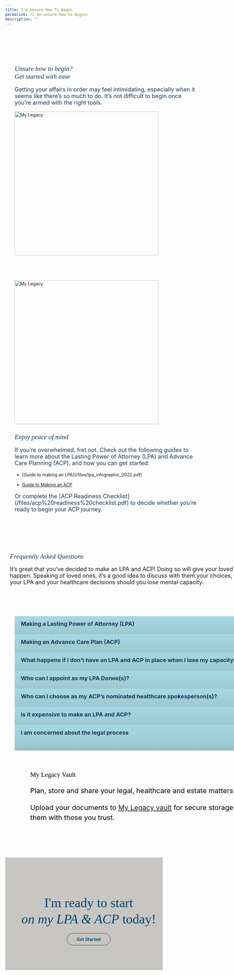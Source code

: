 ```yaml
---
title: I'm Unsure How To Begin
permalink: /i-am-unsure-how-to-begin/
description: ""
---
```

<style>
/* cyrillic */
@font-face {
  font-family: 'Playfair Display';
  font-style: italic;
  font-weight: 400;
  font-display: swap;
  src: url(https://fonts.gstatic.com/s/playfairdisplay/v30/nuFkD-vYSZviVYUb_rj3ij__anPXDTnohkk7yRZrPJ-M.woff2) format('woff2');
  unicode-range: U+0301, U+0400-045F, U+0490-0491, U+04B0-04B1, U+2116;
}
/* vietnamese */
@font-face {
  font-family: 'Playfair Display';
  font-style: italic;
  font-weight: 400;
  font-display: swap;
  src: url(https://fonts.gstatic.com/s/playfairdisplay/v30/nuFkD-vYSZviVYUb_rj3ij__anPXDTnojUk7yRZrPJ-M.woff2) format('woff2');
  unicode-range: U+0102-0103, U+0110-0111, U+0128-0129, U+0168-0169, U+01A0-01A1, U+01AF-01B0, U+0300-0301, U+0303-0304, U+0308-0309, U+0323, U+0329, U+1EA0-1EF9, U+20AB;
}
/* latin-ext */
@font-face {
  font-family: 'Playfair Display';
  font-style: italic;
  font-weight: 400;
  font-display: swap;
  src: url(https://fonts.gstatic.com/s/playfairdisplay/v30/nuFkD-vYSZviVYUb_rj3ij__anPXDTnojEk7yRZrPJ-M.woff2) format('woff2');
  unicode-range: U+0100-02AF, U+0304, U+0308, U+0329, U+1E00-1E9F, U+1EF2-1EFF, U+2020, U+20A0-20AB, U+20AD-20CF, U+2113, U+2C60-2C7F, U+A720-A7FF;
}
/* latin */
@font-face {
  font-family: 'Playfair Display';
  font-style: italic;
  font-weight: 400;
  font-display: swap;
  src: url(https://fonts.gstatic.com/s/playfairdisplay/v30/nuFkD-vYSZviVYUb_rj3ij__anPXDTnogkk7yRZrPA.woff2) format('woff2');
  unicode-range: U+0000-00FF, U+0131, U+0152-0153, U+02BB-02BC, U+02C6, U+02DA, U+02DC, U+0304, U+0308, U+0329, U+2000-206F, U+2074, U+20AC, U+2122, U+2191, U+2193, U+2212, U+2215, U+FEFF, U+FFFD;
}
/* cyrillic */
@font-face {
  font-family: 'Playfair Display';
  font-style: italic;
  font-weight: 500;
  font-display: swap;
  src: url(https://fonts.gstatic.com/s/playfairdisplay/v30/nuFkD-vYSZviVYUb_rj3ij__anPXDTnohkk7yRZrPJ-M.woff2) format('woff2');
  unicode-range: U+0301, U+0400-045F, U+0490-0491, U+04B0-04B1, U+2116;
}
/* vietnamese */
@font-face {
  font-family: 'Playfair Display';
  font-style: italic;
  font-weight: 500;
  font-display: swap;
  src: url(https://fonts.gstatic.com/s/playfairdisplay/v30/nuFkD-vYSZviVYUb_rj3ij__anPXDTnojUk7yRZrPJ-M.woff2) format('woff2');
  unicode-range: U+0102-0103, U+0110-0111, U+0128-0129, U+0168-0169, U+01A0-01A1, U+01AF-01B0, U+0300-0301, U+0303-0304, U+0308-0309, U+0323, U+0329, U+1EA0-1EF9, U+20AB;
}
/* latin-ext */
@font-face {
  font-family: 'Playfair Display';
  font-style: italic;
  font-weight: 500;
  font-display: swap;
  src: url(https://fonts.gstatic.com/s/playfairdisplay/v30/nuFkD-vYSZviVYUb_rj3ij__anPXDTnojEk7yRZrPJ-M.woff2) format('woff2');
  unicode-range: U+0100-02AF, U+0304, U+0308, U+0329, U+1E00-1E9F, U+1EF2-1EFF, U+2020, U+20A0-20AB, U+20AD-20CF, U+2113, U+2C60-2C7F, U+A720-A7FF;
}
/* latin */
@font-face {
  font-family: 'Playfair Display';
  font-style: italic;
  font-weight: 500;
  font-display: swap;
  src: url(https://fonts.gstatic.com/s/playfairdisplay/v30/nuFkD-vYSZviVYUb_rj3ij__anPXDTnogkk7yRZrPA.woff2) format('woff2');
  unicode-range: U+0000-00FF, U+0131, U+0152-0153, U+02BB-02BC, U+02C6, U+02DA, U+02DC, U+0304, U+0308, U+0329, U+2000-206F, U+2074, U+20AC, U+2122, U+2191, U+2193, U+2212, U+2215, U+FEFF, U+FFFD;
}
/* cyrillic */
@font-face {
  font-family: 'Playfair Display';
  font-style: normal;
  font-weight: 400;
  font-display: swap;
  src: url(https://fonts.gstatic.com/s/playfairdisplay/v30/nuFiD-vYSZviVYUb_rj3ij__anPXDTjYgEM86xRbPQ.woff2) format('woff2');
  unicode-range: U+0301, U+0400-045F, U+0490-0491, U+04B0-04B1, U+2116;
}
/* vietnamese */
@font-face {
  font-family: 'Playfair Display';
  font-style: normal;
  font-weight: 400;
  font-display: swap;
  src: url(https://fonts.gstatic.com/s/playfairdisplay/v30/nuFiD-vYSZviVYUb_rj3ij__anPXDTPYgEM86xRbPQ.woff2) format('woff2');
  unicode-range: U+0102-0103, U+0110-0111, U+0128-0129, U+0168-0169, U+01A0-01A1, U+01AF-01B0, U+0300-0301, U+0303-0304, U+0308-0309, U+0323, U+0329, U+1EA0-1EF9, U+20AB;
}
/* latin-ext */
@font-face {
  font-family: 'Playfair Display';
  font-style: normal;
  font-weight: 400;
  font-display: swap;
  src: url(https://fonts.gstatic.com/s/playfairdisplay/v30/nuFiD-vYSZviVYUb_rj3ij__anPXDTLYgEM86xRbPQ.woff2) format('woff2');
  unicode-range: U+0100-02AF, U+0304, U+0308, U+0329, U+1E00-1E9F, U+1EF2-1EFF, U+2020, U+20A0-20AB, U+20AD-20CF, U+2113, U+2C60-2C7F, U+A720-A7FF;
}
/* latin */
@font-face {
  font-family: 'Playfair Display';
  font-style: normal;
  font-weight: 400;
  font-display: swap;
  src: url(https://fonts.gstatic.com/s/playfairdisplay/v30/nuFiD-vYSZviVYUb_rj3ij__anPXDTzYgEM86xQ.woff2) format('woff2');
  unicode-range: U+0000-00FF, U+0131, U+0152-0153, U+02BB-02BC, U+02C6, U+02DA, U+02DC, U+0304, U+0308, U+0329, U+2000-206F, U+2074, U+20AC, U+2122, U+2191, U+2193, U+2212, U+2215, U+FEFF, U+FFFD;
}
/* cyrillic */
@font-face {
  font-family: 'Playfair Display';
  font-style: normal;
  font-weight: 600;
  font-display: swap;
  src: url(https://fonts.gstatic.com/s/playfairdisplay/v30/nuFiD-vYSZviVYUb_rj3ij__anPXDTjYgEM86xRbPQ.woff2) format('woff2');
  unicode-range: U+0301, U+0400-045F, U+0490-0491, U+04B0-04B1, U+2116;
}
/* vietnamese */
@font-face {
  font-family: 'Playfair Display';
  font-style: normal;
  font-weight: 600;
  font-display: swap;
  src: url(https://fonts.gstatic.com/s/playfairdisplay/v30/nuFiD-vYSZviVYUb_rj3ij__anPXDTPYgEM86xRbPQ.woff2) format('woff2');
  unicode-range: U+0102-0103, U+0110-0111, U+0128-0129, U+0168-0169, U+01A0-01A1, U+01AF-01B0, U+0300-0301, U+0303-0304, U+0308-0309, U+0323, U+0329, U+1EA0-1EF9, U+20AB;
}
/* latin-ext */
@font-face {
  font-family: 'Playfair Display';
  font-style: normal;
  font-weight: 600;
  font-display: swap;
  src: url(https://fonts.gstatic.com/s/playfairdisplay/v30/nuFiD-vYSZviVYUb_rj3ij__anPXDTLYgEM86xRbPQ.woff2) format('woff2');
  unicode-range: U+0100-02AF, U+0304, U+0308, U+0329, U+1E00-1E9F, U+1EF2-1EFF, U+2020, U+20A0-20AB, U+20AD-20CF, U+2113, U+2C60-2C7F, U+A720-A7FF;
}
/* latin */
@font-face {
  font-family: 'Playfair Display';
  font-style: normal;
  font-weight: 600;
  font-display: swap;
  src: url(https://fonts.gstatic.com/s/playfairdisplay/v30/nuFiD-vYSZviVYUb_rj3ij__anPXDTzYgEM86xQ.woff2) format('woff2');
  unicode-range: U+0000-00FF, U+0131, U+0152-0153, U+02BB-02BC, U+02C6, U+02DA, U+02DC, U+0304, U+0308, U+0329, U+2000-206F, U+2074, U+20AC, U+2122, U+2191, U+2193, U+2212, U+2215, U+FEFF, U+FFFD;
}
/* cyrillic */
@font-face {
  font-family: 'Playfair Display';
  font-style: normal;
  font-weight: 800;
  font-display: swap;
  src: url(https://fonts.gstatic.com/s/playfairdisplay/v30/nuFiD-vYSZviVYUb_rj3ij__anPXDTjYgEM86xRbPQ.woff2) format('woff2');
  unicode-range: U+0301, U+0400-045F, U+0490-0491, U+04B0-04B1, U+2116;
}
/* vietnamese */
@font-face {
  font-family: 'Playfair Display';
  font-style: normal;
  font-weight: 800;
  font-display: swap;
  src: url(https://fonts.gstatic.com/s/playfairdisplay/v30/nuFiD-vYSZviVYUb_rj3ij__anPXDTPYgEM86xRbPQ.woff2) format('woff2');
  unicode-range: U+0102-0103, U+0110-0111, U+0128-0129, U+0168-0169, U+01A0-01A1, U+01AF-01B0, U+0300-0301, U+0303-0304, U+0308-0309, U+0323, U+0329, U+1EA0-1EF9, U+20AB;
}
/* latin-ext */
@font-face {
  font-family: 'Playfair Display';
  font-style: normal;
  font-weight: 800;
  font-display: swap;
  src: url(https://fonts.gstatic.com/s/playfairdisplay/v30/nuFiD-vYSZviVYUb_rj3ij__anPXDTLYgEM86xRbPQ.woff2) format('woff2');
  unicode-range: U+0100-02AF, U+0304, U+0308, U+0329, U+1E00-1E9F, U+1EF2-1EFF, U+2020, U+20A0-20AB, U+20AD-20CF, U+2113, U+2C60-2C7F, U+A720-A7FF;
}
/* latin */
@font-face {
  font-family: 'Playfair Display';
  font-style: normal;
  font-weight: 800;
  font-display: swap;
  src: url(https://fonts.gstatic.com/s/playfairdisplay/v30/nuFiD-vYSZviVYUb_rj3ij__anPXDTzYgEM86xQ.woff2) format('woff2');
  unicode-range: U+0000-00FF, U+0131, U+0152-0153, U+02BB-02BC, U+02C6, U+02DA, U+02DC, U+0304, U+0308, U+0329, U+2000-206F, U+2074, U+20AC, U+2122, U+2191, U+2193, U+2212, U+2215, U+FEFF, U+FFFD;
}
@font-face {
    font-family: 'Myriad Pro';
    src: url('http://chodri.com/legacy/src/fonts/Myriad-Web-Pro-Regular.ttf');
    src: url('http://chodri.com/legacy/src/fonts/Myriad-Web-Pro-Regular.ttf') format('truetype');
    font-weight: normal;
    font-style: normal;
}
.container{
    width: 1170px;
margin: 0 auto;
}
.heading  {
    position: relative;
}
section.bp-section {
padding: 0;
}
.action__b h4{
color: #000;
font-size: 24px;
margin-top: 15px;
margin-bottom: 0;
}
.action__b h4 a{
color: #01436b;
} 
section.bp-section .bp-container {
padding-bottom: 0!important;
}
.accordion ul .inner span {
    margin-right: 15px;
}   
.m-b-80{
margin-bottom: 80px;
}
container-fluid{
width: 100%;
}
section.bp-section.is-small.bp-section-pagetitle {
    display: none;
}
    .about_a_b img {
    width: 460px;
}
    .content ul > li:last-child {
    margin-bottom: 0;
}
    .video_acc .inner::after{
    display:none!important;
    }
a.p-button.btn {
    border-color: #01436b;
    background-color: transparent;
    border-radius: 30px;
    color: #01436b;
    margin-top: 30px;
    font-weight: 600;
    text-decoration: none;
    border: 1px solid #01436b;
    padding: 10px 30px;
}
.action_3 h2, .action_3 h2 i {
    line-height: 52px;
    font-size: 42px;
    font-family: 'Playfair Display';
    color: #01436b;
    margin-bottom: 30px;
    font-weight: 400;
}
section.bp-section .bp-container {
    width: 100%!important;
    max-width: 100%!important;
    padding-top: 0!important;
}
.col.is-8.is-offset-2.print-content {
    margin-left: 0;
    width: 100%;
}
.col-3 {
    width: 25%;
    PADDING: 0 15px;
}
.col-8 {
    width: 75%;
    PADDING: 0 15px;
}
.col-4 {
    width: 33.33%;
    PADDING: 0 15px;
}
.col-6 {
    width: 50%;
    PADDING: 0 15px;
}
.col-12 {
    width: 100%;
    PADDING: 0 15px;
}
.p-t-80 {
    padding-top: 80px;
}
.p-b-80{
    padding-bottom: 80px;
}
.u-align--center{
    text-align:center;
}
    .about_bb .inner {
    padding: 30px;
    background-color: #EBE7E5;
    border-radius: 25px;
}
    .about_a_b p {
    color: #1A3554;
    font-size: 18px;
}
    .faq_sect h2 {
    color: #1A3554;
    font-family: 'Playfair Display'!important;
    font-weight: 400;
    font-style: italic;
}
    .faq_sect p {
    margin-top: 10px;
    font-size: 18px;
}
    .about_bb h4 {
    color: #1A3554;
    font-weight: bold;
    margin-bottom: 0;
}
    .about_bb p {
    margin-top: 10px;
    font-size: 18px;    
}
    .about_a_b h2 {
    color: #1A3554;
    font-family:'Playfair Display';
        font-style: italic;
        font-weight: 400;
}
    .heading h3 {
    margin-bottom: 30px;
    color: #000;
}
    .content a{
        color: #1A3554!important;
    }
    .m-b-30{
    margin-bottom: 30px;
    }
    .p-t-40{
    padding-top:40px;
    }
    .action_3 {
    background-color: #C8C6C3;
}
    .accordion h5 {
    margin-top: 0;
    color: #1A3554;
}
    .accordion table th {
    color: #1A3554;
}
    .accordion table {
    width: 100%;
    border: 1px solid #ddd;
    background-color: #fff;
    margin-bottom: 30px;
}
    .content strong {
    color: #1A3554;
}
    .accordion h6 {
    margin-top: 20px;
    line-height: 30px;
}
    .accordion ul {
  list-style: none;
  padding: 0;
}
.accordion ul li {
  margin: 0;
}
.action__4 h2{
        color: #000;
      font-family:'Playfair Display';
    font-weight:400;
    }
    .action__4 p{
        color: #000;
        font-size: 22px;
    line-height: 32px;
    }
    .accordion ul {
    margin: 0;
}
    .accordion .toggle{
    display:none;
    }
.accordion ul li label {
    position: relative;
    color: #1A3554;
    display: inline-block;
    width: 100%;
    line-height: 49px;
    text-indent: 20px;
    cursor: pointer;
    font-weight: bold;
    font-size: 18px;
}
    .accordion ul li label::before {
    width: 100%;
    background-image: linear-gradient(#a6d9e5, #9ac0c8);
    display: block;
    color: #fefefe;
    padding: 0.75em;
    border-radius: 0.15em;
    transition: background 0.3s ease;
    margin-bottom: 0;
    border-radius: 0;
    content: "";
    position: absolute;
    left: 0;
    right: 0;
    top: 0;
    height: 55px;
    z-index: -1;
}
    .accordion ul .inner li strong {
    color: #1A3554;
}
    .accordion ul {
    margin: 0!important;
}
    ul.accordion ul ul {
    padding-left: 45px;
}
    .inner > ul > li:not(:last-child) {
    margin-bottom:15px;
}
    a.play_btn {
    position: absolute;
    left: 0;
    right: 0;
    top: 50%;
    z-index: 99999;
    width: 120px;
    height: 120px;
    margin: 0 auto;
    margin-top: -60px;
}
.about_a_b {
    display: flex;
    align-items: center;
}   
    .about_bb p, .about_bb li, .about_bb p, .about_bb .inner {
    color: #1A3554;
    font-size: 18px;
}
    .video_acc .inner {
    position: relative;
}
        .accordion ul .inner::after{
    content: "+";
    width: 25px;
    height: 25px;
    background-color: #fff;
    display: inline-block;
    text-align: center;
    border-radius: 50%;
    position: absolute;
    right: 20px;
    top: 14px;
    color: #1A3554;
    text-indent: 0;
    line-height: 25px;
}
    ul.accordion input.toggle:checked + .inner::after {
    content: "-";
}
    ul.accordion input.toggle:checked + .inner {
    height: auto;
    padding: 45px;
}
    .accordion ul .inner {
    overflow: hidden;
    margin-top: 0;
    background-color: #EBE7E5;
    margin-top: 6px;
    height: 0;
    padding: 0 30px;
    transition: all ease-in-out .3s;
        -webkit-transition: all ease-in-out .3s;
     text-indent: 0;
}
    .accordion ul .inner p, .accordion ul .inner li {
     font-weight: 500;
    font-size: 18px;
      color: #1A3554;
    margin-top: 0;
    line-height: 30px;
    }
    .accordion ul .inner h4 {
     font-weight: bold;
    font-size: 22px;
      color: #1A3554;
      margin-top: 0;
      margin-bottom: 0;
    }
        .p-lr-50{
    padding: 0 50px;
    }
    section.action__4 {
    position: relative;
}
.action__4::before {
    content: "";
    position: absolute;
    left: 30px;
    bottom: -4px;
    width: 200px;
    background-position: center;
    background-size: contain;
    background-repeat: no-repeat;
    background-image: url(https://i.imgur.com/ymZBFhy.png);
    z-index: 99999999;
    height: 200px;
}
    section.action__4 .container::after {
    content: "";
    position: absolute;
    right: 0;
    top: 0;
    width: 300px;
    height: 200px;
    background-size: contain;
    background-repeat: no-repeat;
    background-image: url(https://i.imgur.com/4gIO8gl.png);
}
    .container{
    position: relative;
}
.heading::after {
    content: "";
    position: absolute;
    right: -50px;
    top: -28px;
    width: 300px;
    height: 200px;
    background-size: contain;
    background-repeat: no-repeat;
    background-image: url(https://i.imgur.com/AxzRdOk.png);
}
    @media(max-width: 767px){
    .heading::after{
    display:none;
    }
        section.action__4 .container{
    display:none;
    }
    .action__4{
    display:none;
    }
        .p-lr-50{
    padding: 0;
    }
    .action_3 h2,.action_3 h2 i {
        line-height: 38px;
        font-size: 28px;
    }
    html {
    overflow-x: hidden;
}
    .about_a_b:first-child {
    margin-bottom: 30px;
}
.container {
    width: 100%;
    padding: 0 15px;
}
            .col-3 {
    width: 100%;
}
        .col-8 {
    width: 100%;
}
    .col-4 {
    width: 100%;
}
        .col-6 {
    width: 100%;
}
        .col-12 {
    width: 100%;
}
    .action_3 {
    background-color: #C7C6C2;
}
        .accordion ul li label {
    line-height: 29px;
    text-indent: 0;
    font-size: 15px;
    padding: 0 15px;
    padding-right: 35px;
}
    .accordion > li {
    margin-bottom: 10px!important;
}
ul.accordion input.toggle:checked + .inner {
    padding: 15px 20px;
}
    .accordion ul .inner p, .accordion ul .inner li {
    font-size: 15px;
}
    section.accordion {
    margin-bottom: 50px;
}
    .accordion ul .inner::after {
    right: 5px;
        top: 5px;
}
        .accordion ul li label::before {
    height: unset;
    bottom: 0;
}
        .faq_sect {
    padding: 0 15px;
}
.accordion ul .inner {
    width: calc(100% + 50px);
    margin-left: -15px;
}
    .col.is-8.is-offset-2.print-content {
    padding: 0;
}
    section.bp-section .bp-container > .row {
    margin: 0;
}
    }
        @media(min-width: 767px)and (max-width: 1140px){
    .container {
    padding: 0 15px;
}
    .col.is-8.is-offset-2.print-content {
    padding: 0;
}
    section.bp-section .bp-container > .row {
    margin: 0;
}
    }
    </style>
<section class="about_ac">
    <div class="container">
      <div class="row p-t-80 p-b-80">
        <div class="col-6 about_a_b">
                    <div class="inner">
                    <h2>Unsure how to begin?<br>Get started with ease</h2>
                    <p>Getting your affairs in order may feel intimidating, especially when it seems like there’s so much to do. It’s not difficult to begin once you’re armed with the right tools.</p>
                    </div>
        </div>
                <div class="col-6 about_a_b">
                    <img alt="My Legacy" src="https://i.imgur.com/mlDIwVj.png">
        </div>
      </div>
            <div class="row p-b-80">
        <div class="col-6 about_a_b">
                    <img alt="My Legacy" src="https://i.imgur.com/sjHBJYf.png">
        </div>
                <div class="col-6 about_a_b">
                    <div class="inner">
                    <h2>Enjoy peace of mind</h2>
                    <p>If you’re overwhelmed, fret not. Check out the following guides to learn more about the Lasting Power of Attorney (LPA) and Advance Care Planning (ACP), and how you can get started:
                        </p><ul>
                            <li>[Guide to making an LPA](/files/lpa_infographic_2022.pdf)</li>
                            <li><a target="_blank" href="https://www.aic.sg/resources/Documents/Brochures/ACP%20Publications/Infosheet/ACP%20InfoSheet-EN.pdf">Guide to Making an ACP</a></li>
                        </ul>
                        <p>Or complete the [ACP Readiness Checklist](/files/acp%20readiness%20checklist.pdf) to decide whether you’re ready to begin your ACP journey.</p>
                    </div>
        </div>
      </div>
            <div style="position: relative;" class="row">
                <div class="faq_sect">
                    <h2>Frequently Asked Questions</h2>
                    <p>It’s great that you’ve decided to make an LPA and ACP! Doing so will give your loved ones certainty of your preferences should the worst happen. Speaking of loved ones, it’s a good idea to discuss with them your choices, particularly on who you are appointing as donee for your LPA and your healthcare decisions should you lose mental capacity.</p>
                </div>
            </div>
    </div>
  </section>   
<section class="accordion p-t-80">
    <div class="container">
        <div class="row">
            <div class="col-12 accordion_b">
                <ul class="accordion">
                        <li>
                            <label for="accordion_1">
                                <input class="toggle" id="accordion_1" name="accordion" type="radio">Making a Lasting Power of Attorney (LPA)
                                <div class="inner">
                            <ul>
                                <li>Choose your Donee (you can have up to two) and identify a Replacement Donee in case the primary donee is unable to fulfill the duties.</li>
                                <li>Fill in the online LPA forms at <a target="_blank" href="https://mylegacy.life.gov.sg/find-a-service/lpa-acp/pre-form/">My Legacy</a>. </li>
                                <li>Find an <a target="_blank" href="https://opg-eservice.msf.gov.sg/LPA/CIMapService.aspx">LPA Certificate Issuer</a> to certify your LPA when all your Donee(s) and Replacement Donee (if any) have accepted their appointment.
                                    <ul>
                                    <li> Your Donee(s) and Replacement Donee (if any) can log in to <a target="_blank" href="https://opg-eservice.msf.gov.sg/">OPG Online (OPGO) portal</a> using Singpass to accept their appointment as a Donee in your LPA.</li> 
                                    <li>Visit the Certificate Issuer of your choice to certify your LPA. </li>
                                    <li>You (the ‘Donor’) and the LPA Certificate Issuer will need to digitally sign on the LPA using your Singpass app. </li>
                                    <li>In order for your LPA to be legally valid, the Certificate Issuer must submit the LPA to the Office of the Public Guardian (OPG) for registration via OPGO, as authorised by you.</li>
                                    </ul>
                                </li>
                                 <li><strong>LPA Form 1</strong>
                                 <p>Grants general powers to Donee(s) who will make decisions on your behalf when you lose mental capacity.</p></li>
                                <li> <strong>LPA Form 2</strong>
                                <p>For Donors who want to:</p>
                                    <ul>
                                        <li>Appoint more than 2 Donees and/or more than 1 Replacement Donee</li>
                                        <li>Grant specific or customised powers that are outside the scope of LPA Form 1 to their Donee(s)</li>
                                    </ul><br>
                                <p>You will have to engage a lawyer for LPA Form 2 as it must be drafted by a lawyer. 
                                After you accept the lawyer’s draft, the LPA must be sent to the Donee(s) and Replacement Donee for acceptance, before you visit the Certificate Issuer as per the flow of LPA Form 1.</p>
                                   </li></ul>  
                                                            </div>
                            </label>
                        </li>
                        <li>
                            <label for="accordion_2">
                                <input class="toggle" id="accordion_2" name="accordion" type="radio">Making an Advance Care Plan (ACP)
                                <div class="inner">
                            <ul>
<li>Before filling out any forms, it’s important that you speak to your loved ones and caregivers about your personal care preferences. Ensure that they are aligned with your values and beliefs before proceeding with the application.</li>
<li>Choose your nominated healthcare spokesperson. You may appoint up to 2 persons.</li>
<li>Prepare your <a target="_blank" href="https://mylegacy.life.gov.sg/lpa-acp-tool/acp/">ACP online</a>. </li>
<li>Find a <a target="_blank" href="https://mylegacy.life.gov.sg/find-a-service/find-advance-care-plan-facilitator/">certified ACP facilitator</a> to discuss and submit your ACP to the National Electronic Healthcare Records (NEHR) System.<br>
<ul>
<li>After completing your form with the ACP facilitator, both you and your healthcare spokesperson(s) will need to sign the completed form as acknowledgment. </li>
<li>Your ACP will then be available on the NEHR. This allows your healthcare team to easily access and refer to your ACP.</li>
<li>You may also wish to upload a soft copy of your completed ACP form in the <a target="_blank" href="https://mylegacy.life.gov.sg/vault/">My Legacy vault</a> for your own records and to share them with your Trusted Persons.</li>
                                                            </ul></li></ul>
                                </div>
                                </label>
                        </li>
                                    <li>
                            <label for="accordion_3">
                                <input class="toggle" id="accordion_3" name="accordion" type="radio">What happens if I don’t have an LPA and ACP in place when I lose my capacity to make decisions?
                                <div class="inner">
                            <ul>
                                                            <li><strong>LPA</strong>
<p>Without an LPA, your family members or loved ones would need to apply to the Court to become your Deputy in order to make decisions for you. This can be a lengthy, costly, and risky process as the Court may not appoint your ideal person to make decisions on your behalf. More information on deputyship application can be found <a target="_blank" href="https://judiciary.gov.sg/family/deputyship">here</a>. </p></li>
<li><strong>ACP</strong>
    <ul>
<li>Without an ACP, your loved ones may not know your wishes or healthcare preferences regarding your <a target="_blank" href="https://mylegacy.life.gov.sg/end-of-life-planning/what-is-palliative-care/">palliative care</a> or medical treatment, should you lose the mental capacity to communicate.</li>
<li>It can be stressful for your loved ones to predict what kind of treatment you may want. Differing views may arise which can sometimes cause disputes amongst family members.</li>
<li>In some cases, healthcare providers may make decisions on your behalf based on their professional judgement and any available information about your medical history.</li>
    </ul></li></ul>
                                </div>
                                    </label>
                        </li>
                        <li>
                            <label for="accordion_4">
                                <input class="toggle" id="accordion_4" name="accordion" type="radio">Who can I appoint as my LPA Donee(s)?
                                <div class="inner">
                            <ul>
<li>Your Donee must be 21 years of age or older. They could be:
<ul>
<li>Your spouse or partner</li>
<li>A family member or relative</li>
<li>A friend</li>
<li>A licensed trust company for property and affairs matters only (applicable for LPA Form 2)</li>
<li>A Professional Donee who is registered as a Professional Deputy with the Office of the Public Guardian.</li></ul></li>
<li>It’s important that your Donee is someone you trust and they are not bankrupt if you wish to grant them powers to manage your property and affairs.</li>
<li>If you’re appointing more than one person to be your Donee(s), you must decide whether they will make decisions:
    <ul>
<li>Jointly – the Donee(s) have to act together and agree on all decisions.</li>
<li>Jointly and severally – the Donee(s) can make the decisions together or separately.</li>
        </ul>
</li><li>You can also choose to let your Donee(s) make some decisions ‘jointly’, and others ‘jointly and severally’.</li>
<li>When you make your LPA, you can nominate another trusted person as your Replacement Donee. The Replacement Donee will replace your appointed Donee(s) when they are unable to act on your behalf anymore.
                            </li>
                                                                    </ul>
                                </div>
                                    </label>
                        </li>
                        <li>
                            <label for="accordion_5">
                                <input class="toggle" id="accordion_5" name="accordion" type="radio">Who can I choose as my ACP’s nominated healthcare spokesperson(s)?
                            <div class="inner">
                                <ul class="circle">
<li>Your nominated healthcare spokesperson should be 21 years of age or older. They could be:
    <ul>
<li>Your spouse or partner</li>
<li>A family member or relative</li>
<li>A friend</li>
    </ul>
</li><li>It’s important that your nominated healthcare spokesperson has the mental capacity and maturity to represent and articulate your care preferences.</li>
<li>If you’re appointing more than one person to be your healthcare spokespersons, they should all:
    <ul>
<li>Know your care wishes very well</li>
<li>Agree on what your care preferences are</li>
                            </ul></li></ul>
                                </div>
                                </label>
                        </li>
                        <li>
                            <label for="accordion_6">
                                <input class="toggle" id="accordion_6" name="accordion" type="radio">Is it expensive to make an LPA and ACP?
                                <div class="inner">
<h5>Lasting Power of Attorney (LPA) Fees</h5>   
<h6><strong>Table 1: Application Fees</strong></h6>
<table>
  <tbody><tr>
    <th></th>
    <th style="text-align:center">LPA Form 1 Fee<br> (inc. GST)</th>
    <th style="text-align:center">LPA Form 2 Fee<br> (inc. GST)</th>
  </tr>
  <tr>
    <td>Singapore Citizens</td>
    <td style="text-align:center">$0<br>(fee of $75 waived until <br>31 march 2026)</td>
    <td style="text-align:center">$0</td>
  </tr>
  <tr>
    <td>Singapore Permanent<br> Residents</td>
    <td style="text-align:center">$100</td>
    <td style="text-align:center">$250</td>
  </tr>
    <tr>
    <td>Foreigners</td>
    <td style="text-align:center">$250</td>
    <td style="text-align:center">$300</td>
  </tr>
</tbody></table>
<h6><strong>Table 2: Cancellation Fees</strong></h6>
<table>
  <tbody><tr>
    <th></th>
    <th style="text-align:center">Fee (inc. GST)</th>
  </tr>
  <tr>
    <td>Cancellation of registration of an LPA</td>
    <td style="text-align:center">$30</td>
  </tr>
</tbody></table>
                                <p>Payment can be made on <a target="_blank" href="https://opg-eservice.msf.gov.sg">OPG Online (OPGO)</a>.<br><i><small>*Note: Cheque collection has ceased.</small></i></p>
                                <p>There is also a fee to engage an accredited medical practitioner, psychiatrist or lawyer to certify your LPA. More information on certification fees can be found <a target="_blank" href="https://www.msf.gov.sg/what-we-do/opg/lasting-power-of-attorney/where-to-find-a-certificate-issuer">here</a>.</p>
                                <p>As of Jan 2023, the majority of the top 10 most visited accredited medical practitioners charged $59 or less.</p>
                                <h5>Cost of ACP</h5>
                                <p>There is no charge for completing the ACP with trained facilitators from <a target="_blank" href="https://opg-eservice.msf.gov.sg/LPA/CIMapService.aspx">government-appointed providers</a> across Singapore. </p>
                                <p>However, some organisations may charge a nominal fee for doing an ACP. Please kindly check in with the respective organisations on the fees.
                            </p>
                                </div>
                                    </label>
                        </li>
                    <li>
                            <label for="accordion_7">
                                <input class="toggle" id="accordion_7" name="accordion" type="radio">I am concerned about the legal process
                                <div class="inner">
                            <p>
The ACP is not a legal document and you do not need a lawyer to help you make one. You will only need to engage a lawyer if you wish to make an LPA Form 2.
                            </p>
                                </div>
                                    </label>
                        </li>
                    </ul>
            </div>
        </div>
</div>
</section>

<section class="action__4">
    <div class="container" style="padding-top: 60px; padding-bottom: 90px">
        <div class="row p-lr-50">
            <div class="col-8">
                <div class="inner">
                <h2>My Legacy Vault</h2>
                <p>Plan, store and share your legal, healthcare and estate matters securely.</p> 
                <p>Upload your documents to <a class="read-more" target="_blank" href="https://mylegacy.life.gov.sg/vault/">My Legacy vault</a> for secure storage and share them with those you trust.</p>
                </div>
            </div>
        </div>
    </div>
</section>
<section class="action__" style="width:100%">
    <div class="container-fluid action_3" style="padding-top: 60px; padding-bottom: 90px">
        <div class="row">
            <div class="col-12 action3_b u-align--center">
                <h2>I'm ready to start <br><strong><i>on my LPA &amp; ACP</i></strong> today!</h2>
                <a class="btn p-button" target="_blank" href="https://mylegacy.life.gov.sg/find-a-service/lpa-acp/">Get Started</a>
            </div>
        </div>
    </div>
</section>